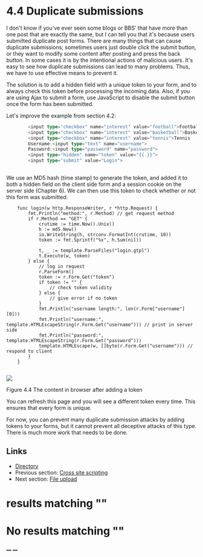 
# 4.4 Duplicate submissions

I don't know if you've ever seen some blogs or BBS' that have more than one post that are exactly the same, but I can tell you that it's because users submitted duplicate post forms. There are many things that can cause duplicate submissions; sometimes users just double click the submit button, or they want to modify some content after posting and press the back button. In some cases it is by the intentional actions of malicious users. It's easy to see how duplicate submissions can lead to many problems. Thus, we have to use effective means to prevent it.

The solution is to add a hidden field with a unique token to your form, and to always check this token before processing the incoming data. Also, if you are using Ajax to submit a form, use JavaScript to disable the submit button once the form has been submitted.

Let's improve the example from section 4.2:

```go
        <input type="checkbox" name="interest" value="football">Football
        <input type="checkbox" name="interest" value="basketball">Basketball
        <input type="checkbox" name="interest" value="tennis">Tennis
        Username:<input type="text" name="username">
        Password:<input type="password" name="password">
        <input type="hidden" name="token" value="{{.}}">
        <input type="submit" value="Login">
    
```

We use an MD5 hash (time stamp) to generate the token, and added it to both a hidden field on the client side form and a session cookie on the server side (Chapter 6). We can then use this token to check whether or not this form was submitted.
``` 
    func login(w http.ResponseWriter, r *http.Request) {
        fmt.Println("method:", r.Method) // get request method
        if r.Method == "GET" {
            crutime := time.Now().Unix()
            h := md5.New()
            io.WriteString(h, strconv.FormatInt(crutime, 10))
            token := fmt.Sprintf("%x", h.Sum(nil))
    
            t, _ := template.ParseFiles("login.gtpl")
            t.Execute(w, token)
        } else {
            // log in request
            r.ParseForm()
            token := r.Form.Get("token")
            if token != "" {
                // check token validity
            } else {
                // give error if no token
            }
            fmt.Println("username length:", len(r.Form["username"][0]))
            fmt.Println("username:", template.HTMLEscapeString(r.Form.Get("username"))) // print in server side
            fmt.Println("password:", template.HTMLEscapeString(r.Form.Get("password")))
            template.HTMLEscape(w, []byte(r.Form.Get("username"))) // respond to client
        }
    }
    
```

![](images/4.4.token.png?raw=true)

Figure 4.4 The content in browser after adding a token

You can refresh this page and you will see a different token every time. This ensures that every form is unique.

For now, you can prevent many duplicate submission attacks by adding tokens to your forms, but it cannot prevent all deceptive attacks of this type. There is much more work that needs to be done.

## Links

  * [Directory](preface.md)
  * Previous section: [Cross site scripting](04.3.md)
  * Next section: [File upload](04.5.md)

# results matching ""




# No results matching ""

[ __](04.3.md) [ __](04.5.md)
